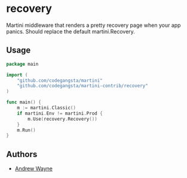# recovery
Martini middleware that renders a pretty recovery page when your app panics.
Should replace the default martini.Recovery.

## Usage

~~~ go
package main

import (
	"github.com/codegangsta/martini"
	"github.com/codegangsta/martini-contrib/recovery"
)

func main() {
	m := martini.Classic()
	if martini.Env != martini.Prod {
		m.Use(recovery.Recovery())
	}
	m.Run()
}
~~~

## Authors
* [Andrew Wayne](http://github.com/dre1080)

